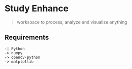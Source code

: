 # Study Enhance

> workspace to process, analyze and visualize anything 

## Requirements
>   
    -| Python
    -> numpy
    -> opencv-python
    -> matplotlib